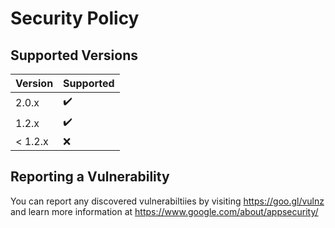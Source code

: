# Security Policy

## Supported Versions

| Version | Supported          |
| ------- | ------------------ |
| 2.0.x   | :heavy_check_mark: |
| 1.2.x   | :heavy_check_mark: |
| < 1.2.x | :x:                |

## Reporting a Vulnerability

You can report any discovered vulnerabiltiies by visiting https://goo.gl/vulnz and learn more information at https://www.google.com/about/appsecurity/
